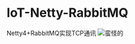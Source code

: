 # IoT-Netty-RabbitMQ
Netty4+RabbitMQ实现TCP通讯
![蛮怪的](https://user-images.githubusercontent.com/67461451/225797635-b9213b97-e3ce-4997-bf50-beadc5c067c3.jpg)

